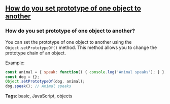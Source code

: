 ## [How do you set prototype of one object to another](#how-do-you-set-prototype-of-one-object-to-another)

### How do you set prototype of one object to another?

You can set the prototype of one object to another using the `Object.setPrototypeOf()` method. This method allows you to change the prototype chain of an object.

Example:

```javascript
const animal = { speak: function() { console.log('Animal speaks'); } };
const dog = {};
Object.setPrototypeOf(dog, animal);
dog.speak(); // Animal speaks
```

**Tags**: basic, JavaScript, objects


